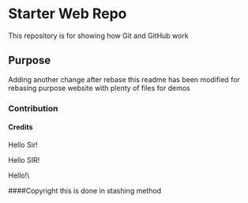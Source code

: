 # Starter Web Repo

This repository is for showing how Git and GitHub work

## Purpose
Adding another change after rebase
this readme has been modified for rebasing purpose
 website with plenty of files for demos

### Contribution

#### Credits

Hello Sir!

Hello SIR!

Hello!\

####Copyright
this is done in stashing method